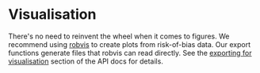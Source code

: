 # Visualisation

There's no need to reinvent the wheel when it comes to figures. We recommend using [robvis](https://github.com/mcguinlu/robvis) to create plots from risk-of-bias data. Our export functions generate files that robvis can read directly. See the [exporting for visualisation](api.md#exporting-for-visualization) section of the API docs for details.
